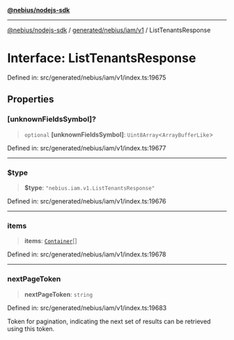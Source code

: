 [**@nebius/nodejs-sdk**](../../../../../README.md)

***

[@nebius/nodejs-sdk](../../../../../README.md) / [generated/nebius/iam/v1](../README.md) / ListTenantsResponse

# Interface: ListTenantsResponse

Defined in: src/generated/nebius/iam/v1/index.ts:19675

## Properties

### \[unknownFieldsSymbol\]?

> `optional` **\[unknownFieldsSymbol\]**: `Uint8Array`\<`ArrayBufferLike`\>

Defined in: src/generated/nebius/iam/v1/index.ts:19677

***

### $type

> **$type**: `"nebius.iam.v1.ListTenantsResponse"`

Defined in: src/generated/nebius/iam/v1/index.ts:19676

***

### items

> **items**: [`Container`](Container.md)[]

Defined in: src/generated/nebius/iam/v1/index.ts:19678

***

### nextPageToken

> **nextPageToken**: `string`

Defined in: src/generated/nebius/iam/v1/index.ts:19683

Token for pagination, indicating the next set of results can be retrieved using this token.
